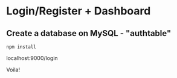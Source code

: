 # Login/Register + Dashboard

## Create a database on MySQL - "authtable"

```shell
npm install
```

localhost:9000/login

Voila!
